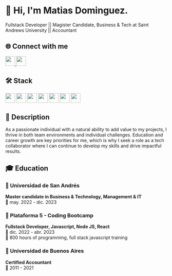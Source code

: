 # 👋 Hi, I'm Matias Dominguez. #
Fullstack Developer   ||   Magister Candidate, Business & Tech at Saint Andrews University   ||   Accountant

## 🌐 Connect with me

<p>
  <a href="https://www.linkedin.com/in/matiasgd/" target="_blank">
    <img src="https://img.shields.io/badge/LinkedIn-0077B5?style=for-the-badge&logo=linkedin&logoColor=white" height="30"/>
  </a>
  <a href="https://trailblazer.me/id/mgdominguez" target="_blank">
    <img src="https://img.shields.io/badge/Trailhead-008037?style=for-the-badge&logo=salesforce&logoColor=white" height="30"/>
  </a>
</p>

## 🛠 Stack

<p>
  <img src="https://img.shields.io/badge/JavaScript-F7DF1E?style=for-the-badge&logo=javascript&logoColor=black" height="30"/>
  <img src="https://img.shields.io/badge/React-61DAFB?style=for-the-badge&logo=react&logoColor=black" height="30"/>
  <img src="https://img.shields.io/badge/Redux-764ABC?style=for-the-badge&logo=redux&logoColor=white" height="30"/>
  <img src="https://img.shields.io/badge/Node.js-339933?style=for-the-badge&logo=node.js&logoColor=white" height="30"/>
  <img src="https://img.shields.io/badge/Express-000000?style=for-the-badge&logo=express&logoColor=white" height="30"/>
  <img src="https://img.shields.io/badge/PostgreSQL-336791?style=for-the-badge&logo=postgresql&logoColor=white" height="30"/>
  <img src="https://img.shields.io/badge/MongoDB-47A248?style=for-the-badge&logo=mongodb&logoColor=white" height="30"/>
</p>

## 📝 Description

As a passionate individual with a natural ability to add value to my projects, I thrive in both team environments and individual challenges. Education and career growth are key priorities for me, which is why I seek a role as a tech collaborator where I can continue to develop my skills and drive impactful results.

## 🎓 Education

### 🏫 Universidad de San Andrés
**Master candidate in Business & Technology, Management & IT**  
📅 may. 2022 - dic. 2023  

### 🏫 Plataforma 5 - Coding Bootcamp
**Fullstack Developer, Javascript, Node JS, React**  
📅 dic. 2022 - abr. 2023  
🔖 800 hours of programming, full stack javascript training  

### 🏫 Universidad de Buenos Aires
**Certified Accountant**  
📅 2011 - 2021
